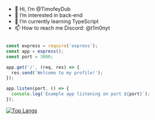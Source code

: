 - 👋 Hi, I’m @TimofeyDub
- 👀 I’m interested in back-end
- 🌱 I’m currently learning TypeScript
- 📫 How to reach me Discord: @t1m0nyt

```js

const express = require('express');
const app = express();
const port = 3000;

app.get('/', (req, res) => {
  res.send('Welcome to my profile!');
});

app.listen(port, () => {
  console.log(`Example app listening on port ${port}`);
});

```
  [![Top Langs](https://github-readme-stats.vercel.app/api/top-langs/?username=anuraghazra&layout=donut)](https://github.com/anuraghazra/github-readme-stats)

